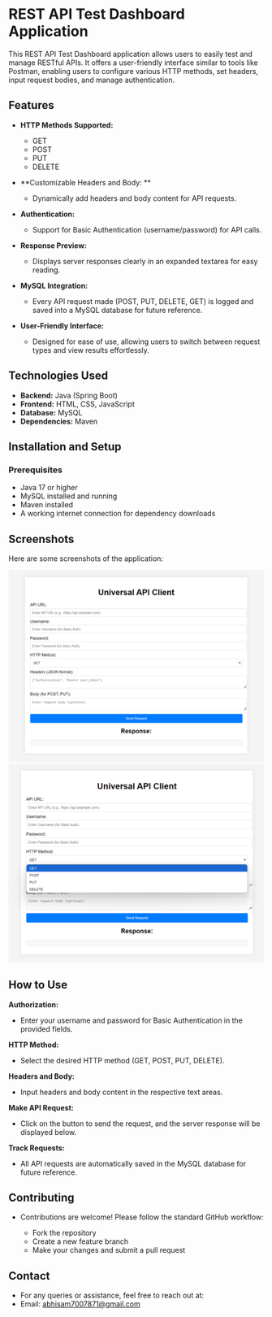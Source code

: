 # REST API Test Dashboard Application

This REST API Test Dashboard application allows users to easily test and manage RESTful APIs. It offers a user-friendly interface similar to tools like Postman, enabling users to configure various HTTP methods, set headers, input request bodies, and manage authentication.

## Features
         
- **HTTP Methods Supported:** 
  - GET
  - POST
  - PUT
  - DELETE
                         
- **Customizable Headers and Body: ** 
  - Dynamically add headers and body content for API requests.

- **Authentication:**
  - Support for Basic Authentication (username/password) for API calls.

- **Response Preview:**
  - Displays server responses clearly in an expanded textarea for easy reading.

- **MySQL Integration:**
  - Every API request made (POST, PUT, DELETE, GET) is logged and saved into a MySQL database for future reference.

- **User-Friendly Interface:**
  - Designed for ease of use, allowing users to switch between request types and view results effortlessly.

## Technologies Used

- **Backend:** Java (Spring Boot)
- **Frontend:** HTML, CSS, JavaScript
- **Database:** MySQL
- **Dependencies:** Maven

## Installation and Setup

### Prerequisites

- Java 17 or higher
- MySQL installed and running
- Maven installed
- A working internet connection for dependency downloads

## Screenshots

Here are some screenshots of the application:

![Dashboard Image 1](images/screenshots-1.png)
![Dashboard Image 2](images/screenshots-2.png)



## How to Use

**Authorization:**

- Enter your username and password for Basic Authentication in the provided fields.

**HTTP Method:**

- Select the desired HTTP method (GET, POST, PUT, DELETE).

**Headers and Body:**

- Input headers and body content in the respective text areas.

**Make API Request:**

- Click on the button to send the request, and the server response will be displayed below.

**Track Requests:**

- All API requests are automatically saved in the MySQL database for future reference.

## Contributing

- Contributions are welcome! Please follow the standard GitHub workflow:

    - Fork the repository
    - Create a new feature branch
    - Make your changes and submit a pull request
 
## Contact

- For any queries or assistance, feel free to reach out at:
- Email: abhisam7007871@gmail.com
